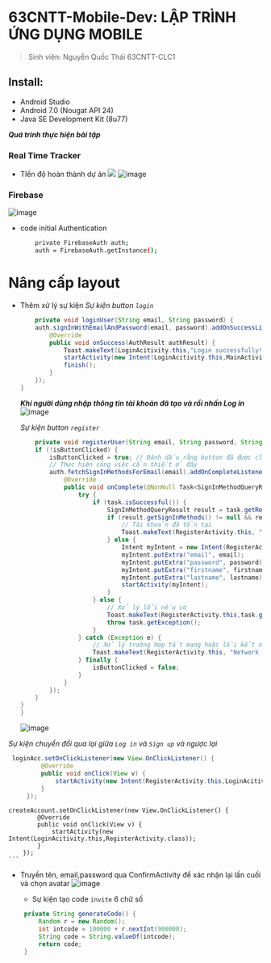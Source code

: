 # 63CNTT-Mobile-Dev: LẬP TRÌNH ỨNG DỤNG MOBILE
> Sinh viên: Nguyễn Quốc Thái 63CNTT-CLC1
 ## Install:
 - Android Studio
 - Android 7.0 (Nougat API 24)
 - Java SE Development Kit (8u77)

 ***Quá trình thực hiện bài tập***
 ### Real Time Tracker
 - TIến độ hoàn thành dự án
 ![](https://geps.dev/progress/30)
 ![image](https://media.discordapp.net/attachments/1013818251580551170/1164047275077668884/image.png)
 ### Firebase
 
 ![image](https://media.discordapp.net/attachments/1013818251580551170/1164052580993863700/image.png)
- code initial Authentication
 
    ```sh   
        private FirebaseAuth auth;
        auth = FirebaseAuth.getInstance();
    ```
# Nâng cấp layout
  - Thêm xử lý sự kiện
    *Sự kiện button `login`*
    ```java
        private void loginUser(String email, String password) {
        auth.signInWithEmailAndPassword(email, password).addOnSuccessListener(new OnSuccessListener<AuthResult>() {
            @Override
            public void onSuccess(AuthResult authResult) {
                Toast.makeText(LoginAcitivity.this,"Login successfully!",Toast.LENGTH_LONG).show();
                startActivity(new Intent(LoginAcitivity.this,MainActivity.class));
                finish();
            }
        });
    }
    ```
    ***Khi người dùng nhập thông tin tài khoản đã tạo và rồi nhấn Log in***
   ![image](https://media.discordapp.net/attachments/1013818251580551170/1164056603734065162/image.png)
    
     *Sự kiện button `register`*
    ```java
        private void registerUser(String email, String password, String firstname, String lastname) {
        if (!isButtonClicked) {
            isButtonClicked = true; // Đánh dấu rằng button đã được click
            // Thực hiện công việc cần thiết ở đây
            auth.fetchSignInMethodsForEmail(email).addOnCompleteListener(new OnCompleteListener<SignInMethodQueryResult>() {
                @Override
                public void onComplete(@NonNull Task<SignInMethodQueryResult> task) {
                    try {
                        if (task.isSuccessful()) {
                            SignInMethodQueryResult result = task.getResult();
                            if (result.getSignInMethods() != null && result.getSignInMethods().size() > 0) {
                                // Tài khoản đã tồn tại
                                Toast.makeText(RegisterActivity.this, "Account already exists!", Toast.LENGTH_LONG).show();
                            } else {
                                Intent myIntent = new Intent(RegisterActivity.this, ConfirmActivity.class);
                                myIntent.putExtra("email", email);
                                myIntent.putExtra("password", password);
                                myIntent.putExtra("firstname", firstname);
                                myIntent.putExtra("lastname", lastname);
                                startActivity(myIntent);
                            }
                        } else {
                            // Xử lý lỗi nếu có
                            Toast.makeText(RegisterActivity.this,task.getException().toString(),Toast.LENGTH_LONG).show();
                            throw task.getException();
                        }
                    } catch (Exception e) {
                        // Xử lý trường hợp tắt mạng hoặc lỗi kết nối
                        Toast.makeText(RegisterActivity.this, "Network error: " + e.getMessage(), Toast.LENGTH_LONG).show();
                    } finally {
                        isButtonClicked = false;
                    }
                }
            });
        }
    }
    }
    ```
     ![image](https://media.discordapp.net/attachments/1013818251580551170/1164056998103498793/image.png)

  *Sự kiện chuyển đổi qua lại giữa `Log in` và `Sign up` và ngược lại*
   ```java
    loginAcc.setOnClickListener(new View.OnClickListener() {
            @Override
            public void onClick(View v) {
                startActivity(new Intent(RegisterActivity.this,LoginAcitivity.class));
            }
        });
   ```
   
    createAccount.setOnClickListener(new View.OnClickListener() {
            @Override
            public void onClick(View v) {
                startActivity(new Intent(LoginAcitivity.this,RegisterActivity.class));
            }
        });
    ```
   
- Truyền tên, email,password qua ConfirmActivity để xác nhận lại lần cuối và chọn avatar
   ![image](https://media.discordapp.net/attachments/1013818251580551170/1164051821556404284/image.png)

   * Sự kiện tạo code `invite` 6 chữ số
   
   ```java
    private String generateCode() {
        Random r = new Random();
        int intcode = 100000 + r.nextInt(900000);
        String code = String.valueOf(intcode);
        return code;
    }
   ```
    
